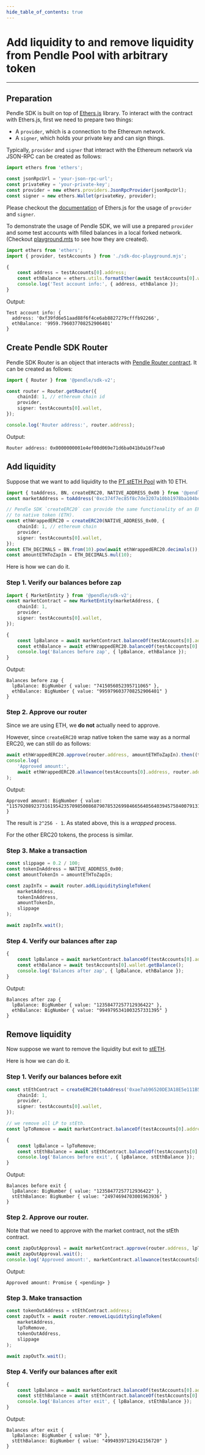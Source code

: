```yaml
---
hide_table_of_contents: true
---
```



# Add liquidity to and remove liquidity from Pendle Pool with arbitrary token
---

## Preparation

Pendle SDK is built on top of [Ethers.js](https://docs.ethers.org/v5/) library.
To interact with the contract with Ethers.js, first we need to prepare two
things:

- A `provider`, which is a connection to the Ethereum network.
- A `signer`, which holds your private key and can sign things.

Typically, `provider` and `signer` that interact with the Ethereum network via
JSON-RPC can be created  as follows:

```ts
import ethers from 'ethers';

const jsonRpcUrl = 'your-json-rpc-url';
const privateKey = 'your-private-key';
const provider = new ethers.providers.JsonRpcProvider(jsonRpcUrl);
const signer = new ethers.Wallet(privateKey, provider);
```

Please checkout the [documentation](https://docs.ethers.org/v5/getting-started) of
Ethers.js for the usage of `provider` and `signer`.

To demonstrate the usage of Pendle SDK, we will use a prepared `provider` and
some test accounts with filled balances in a local forked network. (Checkout
[playground.mts](./sdk-doc-playground.mts.md) to see how they are created).

```ts
import ethers from 'ethers';
import { provider, testAccounts } from './sdk-doc-playground.mjs';

{
    const address = testAccounts[0].address;
    const ethBalance = ethers.utils.formatEther(await testAccounts[0].wallet.getBalance());
    console.log('Test account info:', { address, ethBalance });
}
```

Output:

```
Test account info: {
  address: '0xf39fd6e51aad88f6f4ce6ab8827279cfffb92266',
  ethBalance: '9959.796037708252906401'
}
```

## Create Pendle SDK Router

Pendle SDK Router is an object that interacts with [Pendle Router
contract](https://etherscan.io/address/0x0000000001e4ef00d069e71d6ba041b0a16f7ea0).
It can be created as follows:

```ts
import { Router } from '@pendle/sdk-v2';

const router = Router.getRouter({
    chainId: 1, // ethereum chain id
    provider,
    signer: testAccounts[0].wallet,
});

console.log('Router address:', router.address);
```

Output:

```
Router address: 0x0000000001e4ef00d069e71d6ba041b0a16f7ea0
```

## Add liquidity
Suppose that we want to add liquidity to the [PT stETH
Pool](https://app.pendle.finance/pro/pools/0xc374f7ec85f8c7de3207a10bb1978ba104bda3b2/zap/in?chain=ethereum)
with 10 ETH.

```ts
import { toAddress, BN, createERC20, NATIVE_ADDRESS_0x00 } from '@pendle/sdk-v2';
const marketAddress = toAddress('0xc374f7ec85f8c7de3207a10bb1978ba104bda3b2');

// Pendle SDK `createERC20` can provide the same functionality of an ERC20
// to native token (ETH).
const ethWrappedERC20 = createERC20(NATIVE_ADDRESS_0x00, {
    chainId: 1, // ethereum chain
    provider,
    signer: testAccounts[0].wallet,
});
const ETH_DECIMALS = BN.from(10).pow(await ethWrappedERC20.decimals());
const amountETHToZapIn = ETH_DECIMALS.mul(10);
```

Here is how we can do it.

### Step 1. Verify our balances before zap

```ts
import { MarketEntity } from '@pendle/sdk-v2';
const marketContract = new MarketEntity(marketAddress, {
    chainId: 1,
    provider,
    signer: testAccounts[0].wallet,
});
```



```ts
{
    const lpBalance = await marketContract.balanceOf(testAccounts[0].address);
    const ethBalance = await ethWrappedERC20.balanceOf(testAccounts[0].address);
    console.log('Balances before zap', { lpBalance, ethBalance });
}
```

Output:

```
Balances before zap {
  lpBalance: BigNumber { value: "7415056052395711065" },
  ethBalance: BigNumber { value: "9959796037708252906401" }
}
```

### Step 2. Approve our router
Since we are using ETH, we **do not** actually need to approve.

However, since `createERC20` wrap native token the same way as a normal ERC20,
we can still do as follows:

```ts
await ethWrappedERC20.approve(router.address, amountETHToZapIn).then((tx) => tx?.wait());
console.log(
    'Approved amount:',
    await ethWrappedERC20.allowance(testAccounts[0].address, router.address)
);
```

Output:

```
Approved amount: BigNumber { value: "115792089237316195423570985008687907853269984665640564039457584007913129639935" }
```

The result is `2^256 - 1`. As stated above, this is a _wrapped_ process.

For the other ERC20 tokens, the process is similar.

### Step 3. Make a transaction

```ts
const slippage = 0.2 / 100;
const tokenInAddress = NATIVE_ADDRESS_0x00;
const amountTokenIn = amountETHToZapIn;
```



```ts
const zapInTx = await router.addLiquiditySingleToken(
    marketAddress,
    tokenInAddress,
    amountTokenIn,
    slippage
);

await zapInTx.wait();
```

### Step 4. Verify our balances after zap

```ts
{
    const lpBalance = await marketContract.balanceOf(testAccounts[0].address);
    const ethBalance = await testAccounts[0].wallet.getBalance();
    console.log('Balances after zap', { lpBalance, ethBalance });
}
```

Output:

```
Balances after zap {
  lpBalance: BigNumber { value: "12358477257712936422" },
  ethBalance: BigNumber { value: "9949795341003257331395" }
}
```

## Remove liquidity

Now suppose we want to remove the liquidity but exit to
[stETH](https://etherscan.io/address/0xae7ab96520DE3A18E5e111B5EaAb095312D7fE84).

Here is how we can do it.

### Step 1. Verify our balances before exit

```ts
const stEthContract = createERC20(toAddress('0xae7ab96520DE3A18E5e111B5EaAb095312D7fE84'), {
    chainId: 1,
    provider,
    signer: testAccounts[0].wallet,
});

// we remove all LP to stEth.
const lpToRemove = await marketContract.balanceOf(testAccounts[0].address);
```



```ts
{
    const lpBalance = lpToRemove;
    const stEthBalance = await stEthContract.balanceOf(testAccounts[0].address);
    console.log('Balances before exit', { lpBalance, stEthBalance });
}
```

Output:

```
Balances before exit {
  lpBalance: BigNumber { value: "12358477257712936422" },
  stEthBalance: BigNumber { value: "24974694703001963936" }
}
```

### Step 2. Approve our router.
Note that we need to approve with the market contract, not the stEth contract.

```ts
const zapOutApproval = await marketContract.approve(router.address, lpToRemove);
await zapOutApproval.wait();
console.log('Approved amount:', marketContract.allowance(testAccounts[0].address, router.address));
```

Output:

```
Approved amount: Promise { <pending> }
```

### Step 3. Make transaction

```ts
const tokenOutAddress = stEthContract.address;
const zapOutTx = await router.removeLiquiditySingleToken(
    marketAddress,
    lpToRemove,
    tokenOutAddress,
    slippage
);

await zapOutTx.wait();
```

### Step 4. Verify our balances after exit

```ts
{
    const lpBalance = await marketContract.balanceOf(testAccounts[0].address);
    const stEthBalance = await stEthContract.balanceOf(testAccounts[0].address);
    console.log('Balances after exit', { lpBalance, stEthBalance });
}
```

Output:

```
Balances after exit {
  lpBalance: BigNumber { value: "0" },
  stEthBalance: BigNumber { value: "49949397129142156720" }
}
```
